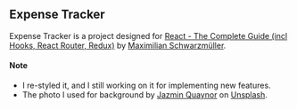 ## Expense Tracker

Expense Tracker is a project designed for [React - The Complete Guide (incl Hooks, React Router, Redux)](https://www.udemy.com/course/react-the-complete-guide-incl-redux/) by [Maximilian Schwarzmüller](https://twitter.com/maxedapps?ref_src=twsrc%5Egoogle%7Ctwcamp%5Eserp%7Ctwgr%5Eauthor).

#### Note

- I re-styled it, and I still working on it for implementing new features.
- The photo I used for background by [Jazmin Quaynor](https://unsplash.com/@jazminantoinette) on [Unsplash](https://unsplash.com/).

<!-- ### Demo

- [Here]() you can find the demo version of this project. -->
